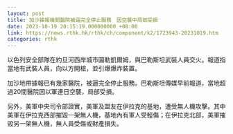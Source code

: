 ```yaml
---
layout: post
title: 加沙據報幾間醫院被逼完全停止服務　因空襲中局部受損
date: 2023-10-19 20:15:19.000000000 +08:00
link: https://news.rthk.hk/rthk/ch/component/k2/1723943-20231019.htm
categories: rthk
---
```


以色列安全部隊在約旦河西岸城市圖勒凱爾姆，與巴勒斯坦武裝人員交火。報道指當地有武裝人員，向以方開槍，並引爆爆炸裝置。

加沙地帶據報已有幾家醫院，被逼完全停止服務。巴勒斯坦傳媒早前報道，當地超過20間醫院因以軍連日空襲，局部受損。

另外，美軍中央司令部證實，美軍及盟友在伊拉克的基地，遭受無人機攻擊。其中美軍在伊拉克西部摧毀一架無人機，基地內有軍人受輕傷；在伊拉克北部，美軍摧毀另一架無人機，無人員受傷或財產損失。
